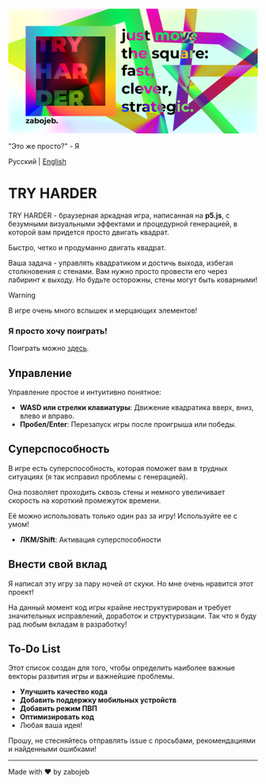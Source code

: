 ![TRY HARDER](banner.png)

"Это же просто?" - Я

Русский | [English](README.md)

# TRY HARDER
TRY HARDER - браузерная аркадная игра, написанная на **p5.js**, с безумными визуальными эффектами и процедурной генерацией, в которой вам придется просто двигать квадрат.

Быстро, четко и продуманно двигать квадрат.

Ваша задача - управлять квадратиком и достичь выхода, избегая столкновения с стенами. Вам нужно просто провести его через лабиринт к выходу.
Но будьте осторожны, стены могут быть коварными!

> [!WARNING]
> В игре очень много вспышек и мерцающих элементов!

### Я просто хочу поиграть!
Поиграть можно [здесь](https://zabojeb.github.io/TRYHARDER/).

## Управление
Управление простое и интуитивно понятное:

- **WASD или стрелки клавиатуры**: Движение квадратика вверх, вниз, влево и вправо.
- **Пробел/Enter**: Перезапуск игры после проигрыша или победы.

## Суперспособность
В игре есть суперспособность, которая поможет вам в трудных ситуациях (я так исправил проблемы с генерацией).

Она позволяет проходить сквозь стены и немного увеличивает скорость на короткий промежуток времени.

Её можно использовать только один раз за игру! Используйте ее с умом!

- **ЛКМ/Shift**: Активация суперспособности

## Внести свой вклад
Я написал эту игру за пару ночей от скуки. Но мне очень нравится этот проект!

На данный момент код игры крайне неструктурирован и требует значительных исправлений, доработок и структуризации.
Так что я буду рад любым вкладам в разработку!

## To-Do List
Этот список создан для того, чтобы определить наиболее важные векторы развития игры и важнейшие проблемы.

- **Улучшить качество кода**
- **Добавить поддержку мобильных устройств**
- **Добавить режим ПВП**
- **Оптимизировать код**
- Любая ваша идея!

Прошу, не стесняйтесь отправлять issue с просьбами, рекомендациями и найденными ошибками!

---

Made with ❤️️ by zabojeb
